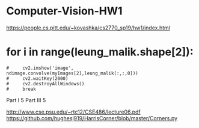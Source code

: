# Computer-Vision-HW1

https://people.cs.pitt.edu/~kovashka/cs2770_sp19/hw1/index.html
# for i in range(leung_malik.shape[2]):
    #     cv2.imshow('image', ndimage.convolve(myImages[2],leung_malik[:,:,0]))
    #     cv2.waitKey(2000)
    #     cv2.destroyAllWindows()
    #     break
Part I
    5
Part III
    5

http://www.cse.psu.edu/~rtc12/CSE486/lecture06.pdf
https://github.com/hughesj919/HarrisCorner/blob/master/Corners.py
